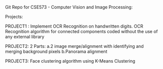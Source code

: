 Git Repo for CSE573 - Computer Vision and Image Processing:

Projects:

PROJECT1 : Implement OCR Recognition on handwritten digits.
OCR Recognition algorithm for connected components coded without the use of any external library

PROJECT2:
2 Parts:
a.2 image merge/alignment with identifying and merging background pixels
b.Panorama alignment

PROJECT3:
Face clustering algorithm using K-Means Clustering
